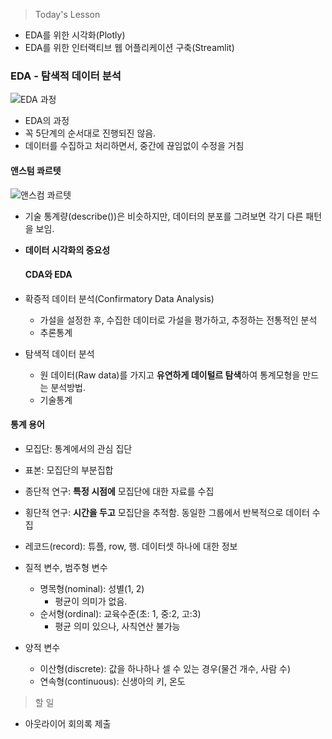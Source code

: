 >Today's Lesson
- EDA를 위한 시각화(Plotly)
- EDA를 위한 인터랙티브 웹 어플리케이션 구축(Streamlit)

### EDA - 탐색적 데이터 분석
![EDA 과정](https://github.com/user-attachments/assets/bf26a156-a0d1-405f-9611-bcaf5c225106)
- EDA의 과정
- 꼭 5단계의 순서대로 진행되진 않음.
- 데이터를 수집하고 처리하면서, 중간에 끊임없이 수정을 거침

#### 앤스텀 콰르텟
![앤스컴 콰르텟](https://github.com/user-attachments/assets/f70360c3-b03e-4722-a234-657026c2b8aa)
- 기술 통계량(describe())은 비슷하지만, 데이터의 분포를 그려보면 각기 다른 패턴을 보임.
- **데이터 시각화의 중요성**

  #### CDA와 EDA
- 확증적 데이터 분석(Confirmatory Data Analysis)
  - 가설을 설정한 후, 수집한 데이터로 가설을 평가하고, 추정하는 전통적인 분석
  - 추론통계
- 탐색적 데이터 분석
  - 원 데이터(Raw data)를 가지고 **유연하게 데이털르 탐색**하여 통계모형을 만드는 분석방법.
  - 기술통계

#### 통계 용어
- 모집단: 통계에서의 관심 집단
- 표본: 모집단의 부분집합
- 종단적 연구: **특정 시점에** 모집단에 대한 자료를 수집
- 횡단적 연구: **시간을 두고** 모집단을 추적함. 동일한 그룹에서 반복적으로 데이터 수집
- 레코드(record): 튜플, row, 행. 데이터셋 하나에 대한 정보

- 질적 변수, 범주형 변수
  - 명목형(nominal): 성별(1, 2)
    - 평균이 의미가 없음.
  - 순서형(ordinal): 교육수준(초: 1, 중:2, 고:3)
    - 평균 의미 있으나, 사칙연산 불가능
   
- 양적 변수
  - 이산형(discrete): 값을 하나하나 셀 수 있는 경우(물건 개수, 사람 수)
  - 연속형(continuous): 신생아의 키, 온도


> 할 일
- 아웃라이어 회의록 제출
